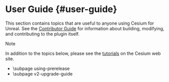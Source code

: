 # User Guide {#user-guide}

This section contains topics that are useful to anyone using Cesium for Unreal. See the [Contributor Guide](#contributor-guide) for information about building, modifying, and contributing to the plugin itself.

> [!note]
> In addition to the topics below, please see the [tutorials](https://cesium.com/learn/unreal/) on the Cesium web site.

- \subpage using-prerelease
- \subpage v2-upgrade-guide

